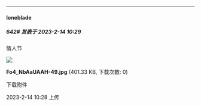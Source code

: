 
*****

####  loneblade  
##### 642#       发表于 2023-2-14 10:29

情人节

<img src="https://img.saraba1st.com/forum/202302/14/102858b11xxxxrf51ix1pw.jpg" referrerpolicy="no-referrer">

<strong>Fo4_NbAaUAAH-49.jpg</strong> (401.33 KB, 下载次数: 0)

下载附件

2023-2-14 10:28 上传


